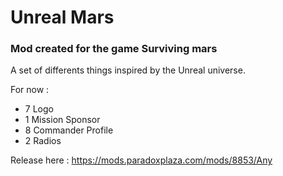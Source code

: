 # Unreal Mars

### Mod created for the game Surviving mars

A set of differents things inspired by the Unreal universe.

For now :
- 7 Logo
- 1 Mission Sponsor
- 8 Commander Profile
- 2 Radios

Release here :
https://mods.paradoxplaza.com/mods/8853/Any
